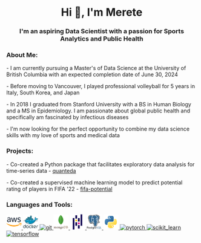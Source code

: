 <h1 align="center">Hi 👋, I'm Merete</h1>
<h3 align="center">I'm an aspiring Data Scientist with a passion for Sports Analytics and Public Health</h3>

<h3 align="left">About Me:</h3>
<p align="left"> - I am currently pursuing a Master's of Data Science at the University of British Columbia with an expected completion date of June 30, 2024</p>
<p align="left"> - Before moving to Vancouver, I played professional volleyball for 5 years in Italy, South Korea, and Japan</p>
<p align="left"> - In 2018 I graduated from Stanford University with a BS in Human Biology and a MS in Epidemiology. I am passionate about global public health and specifically am fascinated by infectious diseases</p>
<p align="left"> - I'm now looking for the perfect opportunity to combine my data science skills with my love of sports and medical data</p>

<h3 align="left">Projects:</h3>
<p align="left"> - Co-created a Python package that facilitates exploratory data analysis for time-series data - <a href="https://quanteda.readthedocs.io/en/latest/" target="_blank" rel="noreferrer">quanteda</a></p>
<p align="left"> - Co-created a supervised machine learning model to predict potential rating of players in FIFA '22 - <a href="https://github.com/UBC-MDS/fifa-potential" target="_blank" rel="noreferrer">fifa-potential</a></p>


<h3 align="left">Languages and Tools:</h3>
<p align="left"> <a href="https://aws.amazon.com" target="_blank" rel="noreferrer"> <img src="https://raw.githubusercontent.com/devicons/devicon/master/icons/amazonwebservices/amazonwebservices-original-wordmark.svg" alt="aws" width="40" height="40"/> 
</a> <a href="https://www.docker.com/" target="_blank" rel="noreferrer"><img src="https://raw.githubusercontent.com/devicons/devicon/master/icons/docker/docker-original-wordmark.svg" alt="docker" width="40" height="40"/> 
</a> <a href="https://git-scm.com/" target="_blank" rel="noreferrer"> <img src="https://www.vectorlogo.zone/logos/git-scm/git-scm-icon.svg" alt="git" width="40" height="40"/> 
</a> <a href="https://www.mongodb.com/" target="_blank" rel="noreferrer"> <img src="https://raw.githubusercontent.com/devicons/devicon/master/icons/mongodb/mongodb-original-wordmark.svg" alt="mongodb" width="40" height="40"/> 
</a> <a href="https://pandas.pydata.org/" target="_blank" rel="noreferrer"> <img src="https://raw.githubusercontent.com/devicons/devicon/2ae2a900d2f041da66e950e4d48052658d850630/icons/pandas/pandas-original.svg" alt="pandas" width="40" height="40"/> 
</a> <a href="https://www.postgresql.org" target="_blank" rel="noreferrer"> <img src="https://raw.githubusercontent.com/devicons/devicon/master/icons/postgresql/postgresql-original-wordmark.svg" alt="postgresql" width="40" height="40"/> 
</a> <a href="https://www.python.org" target="_blank" rel="noreferrer"> <img src="https://raw.githubusercontent.com/devicons/devicon/master/icons/python/python-original.svg" alt="python" width="40" height="40"/> 
</a> <a href="https://pytorch.org/" target="_blank" rel="noreferrer"> <img src="https://www.vectorlogo.zone/logos/pytorch/pytorch-icon.svg" alt="pytorch" width="40" height="40"/> 
</a> <a href="https://scikit-learn.org/" target="_blank" rel="noreferrer"> <img src="https://upload.wikimedia.org/wikipedia/commons/0/05/Scikit_learn_logo_small.svg" alt="scikit_learn" width="40" height="40"/> 
</a> <a href="https://www.tensorflow.org" target="_blank" rel="noreferrer"> <img src="https://www.vectorlogo.zone/logos/tensorflow/tensorflow-icon.svg" alt="tensorflow" width="40" height="40"/> </a> </p>
